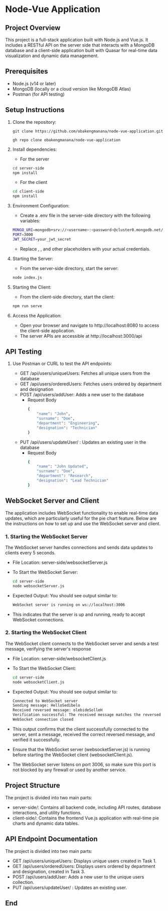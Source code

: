 # Node-Vue Application

## Project Overview

This project is a full-stack application built with Node.js and Vue.js. It includes a RESTful API on the server side that interacts with a MongoDB database and a client-side application built with Quasar for real-time data visualization and dynamic data management.

## Prerequisites

- Node.js (v14 or later)
- MongoDB (locally or a cloud version like MongoDB Atlas)
- Postman (for API testing)

## Setup Instructions

1. Clone the repository:

    ```
    git clone https://github.com/obakengmanana/node-vue-application.git

    gh repo clone obakengmanana/node-vue-application
    ```

2. Install dependencies:

    - For the server

    ```bash
    cd server-side
    npm install
    ```

    - For the client

    ```bash
    cd client-side
    npm install
    ```

3. Environment Configuration:

    - Create a .env file in the server-side directory with the following variables:

    ```bash
    MONGO_URI=mongodb+srv://<username>:<password>@cluster0.mongodb.net/company?retryWrites=true&w=majority
    PORT=3000
    JWT_SECRET=your_jwt_secret
    ```
    - Replace <username>, <password>, and other placeholders with your actual credentials.

4. Starting the Server:

    - From the server-side directory, start the server:

    ```bash
    node index.js
    ```

5. Starting the Client:

    - From the client-side directory, start the client:

    ```bash
    npm run serve
    ```

6. Access the Application:

    - Open your browser and navigate to http://localhost:8080 to access the client-side application.
    - The server APIs are accessible at http://localhost:3000/api


## API Testing

1. Use Postman or CURL to test the API endpoints:

    - GET /api/users/uniqueUsers: Fetches all unique users from the database
    - GET /api/users/orderedUsers: Fetches users ordered by department and designation
    - POST /api/users/addUser: Adds a new user to the database
        - Request Body
            ```bash
            {
                "name": "John",
                "surname": "Doe",
                "department": "Engineering",
                "designation": "Technician"
            }
            ```
    - PUT /api/users/updateUser/ : Updates an existing user in the database
        - Request Body
            ```bash
            {
                "name": "John Updated",
                "surname": "Doe",
                "department": "Research",
                "designation": "Lead Technician"
            }
            ```

## WebSocket Server and Client

The application includes WebSocket functionality to enable real-time data updates, which are particularly useful for the pie chart feature. Below are the instructions on how to set up and use the WebSocket server and client.

### 1. Starting the WebSocket Server

The WebSocket server handles connections and sends data updates to clients every 5 seconds.

- File Location: server-side/websocketServer.js
- To Start the WebSocket Server:

    ```bash
    cd server-side
    node websocketServer.js
    ```
- Expected Output: You should see output similar to:
    ```bash
    WebSocket server is running on ws://localhost:3006
    ```
- This indicates that the server is up and running, ready to accept WebSocket connections.

### 2. Starting the WebSocket Client

The WebSocket client connects to the WebSocket server and sends a test message, verifying the server's response

- File Location: server-side/websocketClient.js
- To Start the WebSocket Client:

    ```bash
    cd server-side
    node websocketClient.js
    ```
- Expected Output: You should see output similar to:
    ```bash
    Connected to WebSocket server
    Sending message: HelloSedibelo
    Received reversed message: olebideSolleH
    Verification successful: The received message matches the reversed version.
    WebSocket connection closed
    ```
- This output confirms that the client successfully connected to the server, sent a message, received the correct reversed message, and verified it successfully.
- Ensure that the WebSocket server (websocketServer.js) is running before starting the WebSocket client (websocketClient.js).
- The WebSocket server listens on port 3006, so make sure this port is not blocked by any firewall or used by another service.

## Project Structure

The project is divided into two main parts:
 - server-side/: Contains all backend code, including API routes, database interactions, and utility functions.
 - client-side/: Contains the frontend Vue.js application with real-time pie charts and dynamic data tables.

## API Endpoint Documentation

The project is divided into two main parts:
 - GET /api/users/uniqueUsers: Displays unique users created in Task 1.
 - GET /api/users/orderedUsers: Displays users ordered by department and designation, created in Task 3.
 - POST /api/users/addUser: Adds a new user to the unique users collection.
 - PUT /api/users/updateUser/ : Updates an existing user.


## End